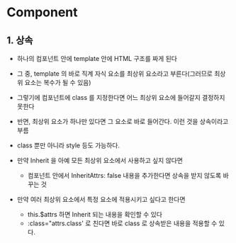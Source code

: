 # Component

## 1. 상속

- 하나의 컴포넌트 안에 template 안에 HTML 구조를 짜게 된다
- 그 중, template 의 바로 직계 자식 요소를 최상위 요소라고 부른다(그러므로 최상위 요소는 복수가 될 수 있음)
- 그렇기에 컴포넌트에 class 를 지정한다면 어느 최상위 요소에 들어갈지 결정하지 못한다
- 반면, 최상위 요소가 하나만 있다면 그 요소로 바로 들어간다. 이런 것을 상속이라고 부름
- class 뿐만 아니라 style 등도 가능하다.

- 만약 Inherit 을 아예 모든 최상위 요소에서 사용하고 싶지 않다면
  - 컴포넌트 안에서 InheritAttrs: false 내용을 추가한다면 상속을 받지 않도록 바꾸는 것
- 만약 여러 최상위 요소에서 특정 요소에 적용시키고 싶다고 한다면
  - this.$attrs 하면 Inherit 되는 내용을 확인할 수 있다
  - :class="attrs.class' 로 친다면 바로 class 로 상속받은 내용을 적용할 수 있다.
